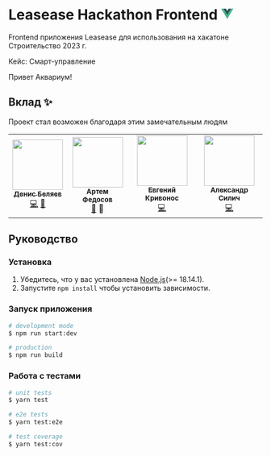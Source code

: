 # Leasease Hackathon Frontend <a href="https://vuejs.org/" target="blank"><svg class="logo" viewBox="0 0 128 128" width="24" height="24" data-v-e0ef77de=""><path fill="#42b883" d="M78.8,10L64,35.4L49.2,10H0l64,110l64-110C128,10,78.8,10,78.8,10z" data-v-e0ef77de=""></path><path fill="#35495e" d="M78.8,10L64,35.4L49.2,10H25.6L64,76l38.4-66H78.8z" data-v-e0ef77de=""></path></svg></a>

Frontend приложения Leasease для использования на хакатоне Строительство 2023 г.

Кейс: Смарт-управление

Привет Аквариум!

## Вклад ✨

Проект стал возможен благодаря этим замечательным людям

<!-- prettier-ignore-start -->
<!-- markdownlint-disable -->
<table>
  <tr>
    <td align="center"><a href="https://github.com/belyaev-dev"><img src="https://avatars.githubusercontent.com/u/74226935?v=4?s=100" width="100px" alt=""/><br /><sub><b>Денис Беляев</b></sub></a><br /><a href="https://github.com/belyaev-dev/hackaton-backend/commits?author=belyaev-dev" title="Код">💻</a> <a href="https://github.com/belyaev-dev/hackaton-backend/commits?author=belyaev-dev" title="Documentation">📖</a></td>
    <td align="center"><a href="https://digital-brand.ru"><img src="https://i.ibb.co/PMBX1ph/photo-2022-11-18-15-29-05.jpg" width="100px" alt=""/><br /><sub><b>Артем Федосов</b></sub></a><br /><a href="https://www.figma.com/file/4jQS2EN24RVskaoFO6TKtC/Untitled" title="Дизайн">🎨</a> <a title="Идеи">🤔</a></td>
    <td align="center"><a href="https://github.com/EndorphinE19"><img src="https://i.ibb.co/9gvRpgn/IMG-20230219-102050-817-1.png" width="100px" height="100px" alt=""/><br /><sub><b>Евгений Кривонос</b></sub></a><br /><a href="https://github.com/belyaev-dev/hackathon/commits?author=EndorphinE19" title="Код">💻</a></td>
    <td align="center"><a href="https://github.com/xeloo"><img src="https://avatars.githubusercontent.com/u/2788802?s=100&v=4" width="100px" alt=""/><br /><sub><b>Александр Силич</b></sub></a><br /><a href="https://github.com/belyaev-dev/hackathon/commits?author=xeloo" title="Код">💻</a></td>
  </tr>
</table>

<!-- markdownlint-restore -->
<!-- prettier-ignore-end -->

## Руководство

### Установка

1. Убедитесь, что у вас установлена [Node.js](https://nodejs.org)(>= 18.14.1).
2. Запустите `npm install` чтобы установить зависимости.

### Запуск приложения 

```bash
# development mode
$ npm run start:dev

# production
$ npm run build
```

### Работа с тестами

```bash
# unit tests
$ yarn test

# e2e tests
$ yarn test:e2e

# test coverage
$ yarn test:cov
```